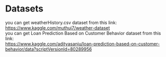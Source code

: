 # Datasets
you can get weatherHistory.csv dataset from this link: <br />
https://www.kaggle.com/muthuj7/weather-dataset <br />
you can get Loan Prediction Based on Customer Behavior dataset from this link: <br />
https://www.kaggle.com/adityasanju/loan-prediction-based-on-customer-behavior/data?scriptVersionId=80289956
